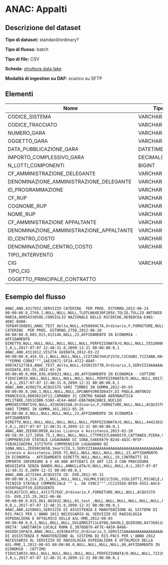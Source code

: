 # ANAC: Appalti

## Descrizione del dataset



**Tipo di dataset:** standard/ordinary?

**Tipo di flusso:** batch

**Tipo di file:** CSV

**Scheda:** [struttura data lake](resources/ANAC_UPSI_StrutturaDataLakeANAC_V1.pdf)

**Modalità di ingestion su DAF:** scarico su SFTP


## Elementi

| Nome | Tipo   | Descrizione                     |
|------|--------|---------------------------------|
| CODICE_SISTEMA | VARCHAR |
| CODICE_TRACCIATO | VARCHAR |
| NUMERO_GARA | VARCHAR(100) |
| OGGETTO_GARA | VARCHAR(1024) |
| DATA_PUBBLICAZIONE_GARA | DATETIME |
| IMPORTO_COMPLESSIVO_GARA | DECIMAL(18,4) |
| N_LOTTI_COMPONENTI | BIGINT |
| CF_AMMINISTRAZIONE_DELEGANTE | VARCHAR(20) |
| DENOMINAZIONE_AMMINISTRAZIONE_DELEGANTE | VARCHAR(150) |
| ID_PROGRAMMAZIONE | VARCHAR(120) |
| CF_RUP | VARCHAR(20) |
| COGNOME_RUP | VARCHAR(50) |
| NOME_RUP | VARCHAR(50) |
| CF_AMMINISTRAZIONE APPALTANTE | VARCHAR(20) |
| DENOMINAZIONE_AMMINISTRAZIONE_APPALTANTE | VARCHAR(150) |
| ID_CENTRO_COSTO | VARCHAR(50) |
| DENOMINAZIONE_CENTRO_COSTO | VARCHAR(300) |
| TIPO_INTERVENTO | |
| CIG | VARCHAR(110) |
| TIPO_CIG | |
| OGGETTO_PRINCIPALE_CONTRATTO | |


## Esempio del flusso

```
ANAC,AN0,4317952,SERVIZIO CATERING  PER PROG. ESTOMAD,2012-06-14 00:00:00.0,2749,1,NULL,NULL,NULL,TLOTLN64E30F205X,TOLIO,TULLIO ANTONIO MARIA,80054330586,CONSIGLIO NAZIONALE DELLE RICERCHE,0E9E8C6A-E4B1-4D8C-B480-7DFB4F260E01,ANAC_TEST_delta,NULL,4358869C7A,Ordinario,F,FORNITURE,NULL,NULL,SERVIZIO CATERING  PER PROG. ESTOMAD,2750,2012-06-20 00:00:00.0,003,015,015146,NULL,23,AFFIDAMENTO IN ECONOMIA - AFFIDAMENTO DIRETTO,NULL,NULL,NULL,NULL,NULL,NULL,PERFEZIONATA/O,NULL,NULL,55520000-1,0,L,2017-07-07 12:48:31.0,2099-12-31 00:00:00.0,1
ANAC,AN0,4311012,VISITA GUIDATA,2012-03-22 00:00:00.0,454.55,1,NULL,NULL,NULL,CCGTZN57H41F257U,CICOGNI,TIZIANA,00445400369,"I.P.S.I.A. ""FERMO CORNI""",1AE33671-5F24-4722-8DAF-0087A71273E4,ANAC_TEST_delta,NULL,435023577B,Ordinario,S,SERVIZIAAAAAAAAAAAAAAAAAAAAAAAAAAAAAAAAAAAAGGG,NULL,NULL,VISITA GUIDATA,455.55,2012-03-26 00:00:00.0,008,036,036023,NULL,08,AFFIDAMENTO IN ECONOMIA - COTTIMO FIDUCIARIO,NULL,NULL,NULL,NULL,NULL,NULL,PERFEZIONATA/O,NULL,NULL,60172000-4,0,L,2017-07-07 12:48:31.0,2099-12-31 00:00:00.0,1
ANAC,AN0,4298279,ACQUISTO VARI TIMBRI IN GOMMA,2012-05-03 00:00:00.0,160,1,NULL,NULL,NULL,DPLNNF65R03D643Y,DI PAOLA,ANTONIO FRANCESCO,80030210712,COMANDO 31 CENTRO RADAR AERONAUTICA MILITARE,C051CDB0-53A5-4C44-AA6F-EB67A0628BCE,NUCLEO AMMINISTRATIVO,NULL,43365022A8,Ordinario,F,FORNITURE,NULL,NULL,ACQUISTO VARI TIMBRI IN GOMMA,161,2012-05-28 00:00:00.0,NULL,NULL,NULL,NULL,23,AFFIDAMENTO IN ECONOMIA - AFFIDAMENTO DIRETTO,NULL,NULL,NULL,NULL,NULL,NULL,PERFEZIONATA/O,NULL,NULL,44423810-2,0,L,2017-07-07 12:48:31.0,2099-12-31 00:00:00.0,1
ANAC,AN0,ZEE08C065B,Axios Licenza e Assistenza,2013-02-20 08:58:39.127,1058.75,1,NULL,NULL,NULL,CTTPRI57L60H657O,CATTANEO,PIERA,93128280232,ISTITUO COMPRENSIVO STATALE LUGAGNANO DI SONA,546E6879-B244-4A3C-9F5F-FEB3622AEFB4,ISTITUTO COMPRENSIVO LUGAGNANO DI SONA,NULL,ZEE08C065B,SmartCIG,S,SERVIZIAAAAAAAAAAAAAAAAAAAAAAAAAAAAAAAAAAAAGGG,NULL,NULL,Axios Licenza e Assistenza,1058.75,NULL,NULL,NULL,NULL,NULL,23,AFFIDAMENTO IN ECONOMIA - AFFIDAMENTO DIRETTO,NULL,NULL,NULL,19,CONTRATTI DI IMPORTO INFERIORE A € 40.000 AFFIDATI EX ART 125 O CON PROCEDURA NEGOZIATA SENZA BANDO,NULL,ANNULLATA/O,NULL,NULL,NULL,0,L,2017-07-07 12:48:31.0,2099-12-31 00:00:00.0,1
ANAC,AN0,4275304,ACQUISTO CD- DVD,2012-05-31 00:00:00.0,214.29,1,NULL,NULL,NULL,VGLMHL51B21C558L,VIGLIOTTI,MICHELE,80011370618,"ISTITUTO TECNICO STATALE COMMERCIALE "" L. DA VINCI""",CC2155ED-BFE8-4551-A6C4-9350F6A2FF39,DIRIGENTE SCOLASTICO,NULL,4311757E6C,Ordinario,F,FORNITURE,NULL,NULL,ACQUISTO CD- DVD,215.29,2012-06-06 00:00:00.0,015,061,061032,NULL,01,test_,NULL,NULL,NULL,NULL,NULL,NULL,PERFEZIONATA/O,NULL,NULL,30233153-8,0,L,2017-07-07 12:48:31.0,2099-12-31 00:00:00.0,1
ANAC,AN0,4258661,SERVIZIO DI ASSISTENZA E MANUTENZIONE AL SISTEMA DI RIS-PACS PER L'ANNO 2012 NECESSARIO AL SERVIZIO DI RADIOLOGIA OSPEDALIERA E OFTALMICO DELLA ASL-RME,2012-08-03 00:00:00.0,0,1,NULL,NULL,NULL,DVLQRN53T11L070Q,DAVOLI,QUIRINO,04736011000,AZIENDA UNITA' SANITARIA LOCALE ROMA E,3878DB70-AF7E-4A59-B486-065DDC10FAC0,ANAC,NULL,4293843F52,Ordinario,S,SERVIZIAAAAAAAAAAAAAAAAAAAAAAAAAAAAAAAAAAAAGGG,NULL,NULL,SERVIZIO DI ASSISTENZA E MANUTENZIONE AL SISTEMA DI RIS-PACS PER L'ANNO 2012 NECESSARIO AL SERVIZIO DI RADIOLOGIA OSPEDALIERA E OFTALMICO DELLA ASL-RME,1,2012-08-03 00:00:00.0,NULL,NULL,NULL,NULL,08,AFFIDAMENTO IN ECONOMIA - COTTIMO FIDUCIARIO,NULL,NULL,NULL,NULL,NULL,NULL,PERFEZIONATA/O,NULL,NULL,72220000-3,0,L,2017-07-07 12:48:31.0,2099-12-31 00:00:00.0,1

```

